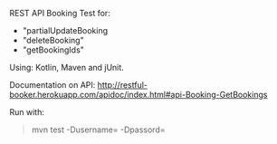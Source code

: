 REST API Booking Test for:
* "partialUpdateBooking
* "deleteBooking" 
* "getBookingIds"

Using: Kotlin, Maven and jUnit.

Documentation on API:
http://restful-booker.herokuapp.com/apidoc/index.html#api-Booking-GetBookings

Run with:
> mvn test -Dusername=<username> -Dpassord=<password>
